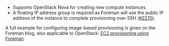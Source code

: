 
* Supports OpenStack Nova for creating new compute instances.
* A floating IP address group is required as Foreman will use the public IP address of the instance to complete provisioning over SSH ([#2270](http://projects.theforeman.org/issues/2270)).

A full example for configuring image-based provisioning is given on the Foreman blog, also applicable to OpenStack: [EC2 provisioning using Foreman](/2012/05/ec2-provisioning-using-foreman.html).

